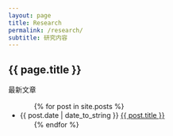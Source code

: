 ```yaml
---
layout: page
title: Research
permalink: /research/
subtitle: 研究内容
---
```


<h2>{{ page.title }}</h2>
<p>最新文章</p>
<ul>
　　{% for post in site.posts %}
　　　　<li>{{ post.date | date_to_string }} <a href="{{ site.baseurl }}{{ post.url }}">{{ post.title }}</a></li>
　　{% endfor %}
</ul>










